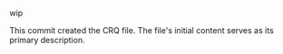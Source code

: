 wip

This commit created the CRQ file. The file's initial content serves as its primary description.
